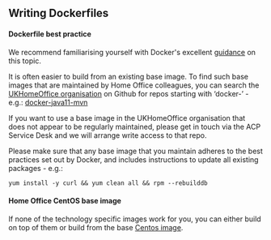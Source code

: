 ## Writing Dockerfiles

#### Dockerfile best practice
We recommend familiarising yourself with Docker's excellent [guidance](https://docs.docker.com/engine/userguide/eng-image/dockerfile_best-practices) on this topic.   

It is often easier to build from an existing base image. To find such base images that are maintained by Home Office colleagues, you can search the [UKHomeOffice organisation](https://github.com/UKHomeOffice) on Github for repos starting with ‘docker-’ - e.g.: [docker-java11-mvn](https://github.com/UKHomeOffice/docker-java11-mvn)

If you want to use a base image in the UKHomeOffice organisation that does not appear to be regularly maintained, please get in touch via the ACP Service Desk and we will arrange write access to that repo.

Please make sure that any base image that you maintain adheres to the best practices set out by Docker, and includes instructions to update all existing packages - e.g.:
```
yum install -y curl && yum clean all && rpm --rebuilddb
```

#### Home Office CentOS base image
If none of the technology specific images work for you, you can either build on top of them or build from the base [Centos image](https://github.com/UKHomeOffice/docker-centos-base).
